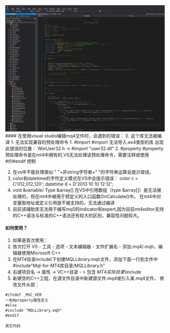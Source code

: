 <img src=https://github.com/iamideas/Mql-for-MT4/blob/master/readme.jpg>
#### 在使用visual studio编辑mq4文件时，会遇到的错误：
0. 这个库无法被编译
1. 无法实现兼容的预处理命令
  1. #import
    #import 无法导入.ex4类型的库
    出现此错误的位置： WinUser32.h -> #import "user32.dll"
  2. #property 
    #property 预处理命令是在mt4中拥有的,VS无法处理该预处理命令，需要注释或使用#if/#endif 控制

2. 在vs中不能处理类似 " "+非string字符串+" "的字符串运算会提示错误。
3. color和datetime的字符定义模式在VS中会提示错误：
   color c = C'012,012,120';
   datetime d = D'2013 10 10 12:12';
4. void &variable/ Type &array[]
	在VS中引用数组（type &array[]）是无法被处理的，但在mt4中被用于预定义的入口函数OnCalculate()中。
	在mt4中对变量取地址或定义引用是不被支持的，无法通过编译 
5. 目前该辅助库无法用于编写mq5的indicator和expert,因为目前mt4editor支持的C++语法与标准的C++语法还有较大的区别，兼容性问题较大。

#### 如何使用？
1. 如果是首次使用：
  1. 依次打开 VS - 工具 - 选项 - 文本编辑器 - 文件扩展名 - 添加.mq4/.mqh，编辑器使用Microsoft C++
  2. 在MT4目录include\下创建MQLLibrary.mqh文件，添加下面一行到文件中
     #include"Mql-for-MT4库目录/MQLLibrary.h"        
  3. 右键项目名 -> 属性 -> VC++目录 - > 包含 $MT4实际目录$\include
2. 新建空的C++工程，在源文件目录中新建源文件.mq4或引入某.mq4文件。
  修改文件头部：
```
#ifndef _MSC_VER
一些#property属性定义
#else
#include "MQLLibrary.mqh"
#endif

其它代码
```
